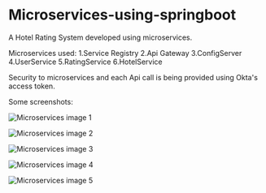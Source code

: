 # Microservices-using-springboot

A Hotel Rating System developed using microservices.

Microservices used:
1.Service Registry
2.Api Gateway
3.ConfigServer
4.UserService
5.RatingService
6.HotelService

Security to microservices and each Api call is being provided using Okta's access token.


Some screenshots:

![Microservices image 1](https://user-images.githubusercontent.com/55637710/226095624-6d524701-6cb0-4533-be84-ca767f9008ee.png)

![Microservices image 2](https://user-images.githubusercontent.com/55637710/226095627-0650a7e6-9d95-4be5-b48e-7e70698d45b8.png)

![Microservices image 3](https://user-images.githubusercontent.com/55637710/226095635-edbd819e-c0c2-407c-9686-3d84d61a6785.png)


![Microservices image 4](https://user-images.githubusercontent.com/55637710/226095651-e1e0ef62-9a46-434c-9c8f-0bafe05a911d.png)


![Microservices image 5](https://user-images.githubusercontent.com/55637710/226095653-238c7a4a-30d8-413f-bff3-bd424f9dd1dc.png)
